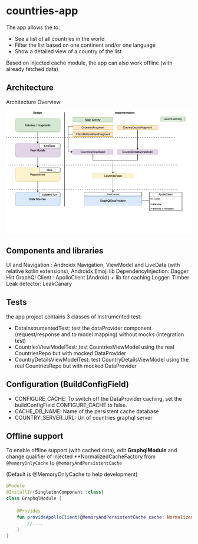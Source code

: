 # countries-app

The app allows the to:

- See a list of all countries in the world
- Filter the list based on one continent and/or one language
- Show a detailed view of a country of the list

Based on injected cache module, the app can also work offline (with already fetched data)

## Architecture

Architecture Overview

![App_Architecture_image](./app_architecture.png)

## Components and libraries

UI and Navigation : Androidx Navigation, ViewModel and LiveData (with relative kotlin extensions), Androidx Emoji lib
DependencyInjection: Dagger Hilt
GraphQl Client : ApolloClient (Android) + lib for caching
Logger: Timber
Leak detector: LeakCanary

## Tests

the app project contains 3 classes of Instrumented test:

- DataInstrumentedTest: test the dataProvider component (request/response and to model mapping) without mocks (integration test)
- CountriesViewModelTest: test CountriesViewModel using the real CountriesRepo but with mocked DataProvider
- CountryDetailsViewModelTest: test CountryDetailsViewModel using the real CountriesRepo but with mocked DataProvider

## Configuration (BuildConfigField)

- CONFIGURE_CACHE: To switch off the DataProvider caching, set the buildConfigField CONFIGURE_CACHE to false.
- CACHE_DB_NAME: Name of the persistent cache database
- COUNTRY_SERVER_URL: Url of countries graphql server

## Offline support

To enable offline support (with cached data), edit **GraphqlModule** and change qualifier of injected
**NormalizedCacheFactory from `@MemoryOnlyCache` to `@MemoryAndPersistentCache`

(Default is @MemoryOnlyCache to help development)

```kotlin
@Module
@InstallIn(SingletonComponent::class)
class GraphqlModule {

    @Provides
    fun provideApolloClient(@MemoryAndPersistentCache cache: NormalizedCacheFactory): ApolloClient {
        //....
    }
}   
```
